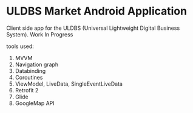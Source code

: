 # ULDBS Market Android Application
Client side app for the ULDBS (Universal Lightweight Digital Business System).
Work In Progress

tools used:
1. MVVM
2. Navigation graph
3. Databinding
4. Coroutines
5. ViewModel, LiveData, SingleEventLiveData
6. Retrofit 2
7. Glide
8. GoogleMap API
